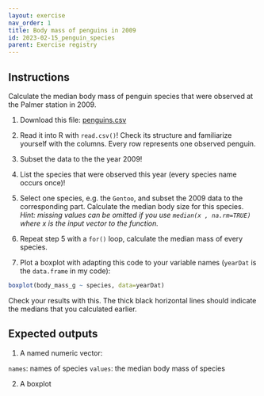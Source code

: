 ```yaml
---
layout: exercise 
nav_order: 1
title: Body mass of penguins in 2009
id: 2023-02-15_penguin_species
parent: Exercise registry
---
```



## Instructions

Calculate the median body mass of penguin species that were observed at the Palmer station in 2009.

1. Download this file: [penguins.csv]({{site.url}}{{site.baseurl}}/download/penguins.csv)

2. Read it into R with `read.csv()`! Check its structure and familiarize yourself with the columns. Every row represents one observed penguin. 

3. Subset the data to the the year 2009!

4. List the species that were observed this year (every species name occurs once)!

5. Select one species, e.g. the `Gentoo`, and subset the 2009 data to the corresponding part. Calculate the median body size for this species. *Hint: missing values can be omitted if you use `median(x , na.rm=TRUE)` where x is the input vector to the function.*

6. Repeat step 5 with a `for()` loop, calculate the median mass of every species.

7. Plot a boxplot with adapting this code to your variable names (`yearDat` is the `data.frame` in my code):

```R
boxplot(body_mass_g ~ species, data=yearDat)
```

Check your results with this. The thick black horizontal lines should indicate the medians that you calculated earlier.

## Expected outputs

1. A named numeric vector:

`names`: names of species 
`values`: the median body mass of species

2. A boxplot 




 




